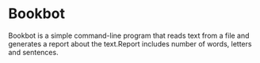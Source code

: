 # Bookbot

Bookbot is a simple command-line program that reads text from a file and generates a report about the text.Report includes number of words, letters and sentences.
